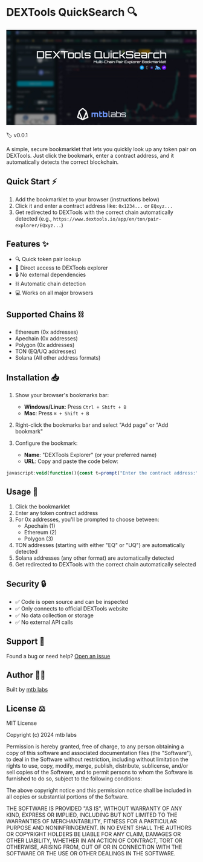 # DEXTools QuickSearch 🔍

![DEXTools QuickSearch](assets/head-image.jpg)

🏷️ v0.0.1

A simple, secure bookmarklet that lets you quickly look up any token pair on DEXTools. Just click the bookmark, enter a contract address, and it automatically detects the correct blockchain.

## Quick Start ⚡
1. Add the bookmarklet to your browser (instructions below)
2. Click it and enter a contract address like: `0x1234...` or `EQxyz...`
3. Get redirected to DEXTools with the correct chain automatically detected (e.g., `https://www.dextools.io/app/en/ton/pair-explorer/EQxyz...`)

## Features ✨
- 🔍 Quick token pair lookup
- 🔗 Direct access to DEXTools explorer
- 🔒 No external dependencies
- ⛓️ Automatic chain detection
- 💻 Works on all major browsers

## Supported Chains ⛓️
- Ethereum (0x addresses)
- Apechain (0x addresses)
- Polygon (0x addresses)
- TON (EQ/UQ addresses)
- Solana (All other address formats)

## Installation 📥

1. Show your browser's bookmarks bar:
   - **Windows/Linux**: Press `Ctrl + Shift + B`
   - **Mac**: Press `⌘ + Shift + B`

2. Right-click the bookmarks bar and select "Add page" or "Add bookmark"

3. Configure the bookmark:
   - **Name**: "DEXTools Explorer" (or your preferred name)
   - **URL**: Copy and paste the code below:
```javascript
javascript:void(function(){const t=prompt("Enter the contract address:");if(!t||!t.trim())return;const r=t.trim();let n;if(r.startsWith("0x")&&42===r.length){const t=prompt("Type 1 for Apechain, 2 for Ethereum, or 3 for Polygon:");if(n="1"===t?"apechain":"2"===t?"ether":"3"===t?"polygon":void 0,!n)return}else n=r.startsWith("EQ")||r.startsWith("UQ")?"ton":"solana";window.open(`https://www.dextools.io/app/en/${n}/pair-explorer/${r}`,"_blank")})();
```

## Usage 🔧

1. Click the bookmarklet
2. Enter any token contract address
3. For 0x addresses, you'll be prompted to choose between:
   - Apechain (1)
   - Ethereum (2)
   - Polygon (3)
4. TON addresses (starting with either "EQ" or "UQ") are automatically detected
5. Solana addresses (any other format) are automatically detected
6. Get redirected to DEXTools with the correct chain automatically selected

## Security 🔒
- ✅ Code is open source and can be inspected
- ✅ Only connects to official DEXTools website
- ✅ No data collection or storage
- ✅ No external API calls

## Support 💬

Found a bug or need help? [Open an issue](https://github.com/mtb-io/dextools-bookmarklet/issues)

## Author 👨‍💻

Built by [mtb labs](https://mtblabs.io)

## License ⚖️

MIT License

Copyright (c) 2024 mtb labs

Permission is hereby granted, free of charge, to any person obtaining a copy
of this software and associated documentation files (the "Software"), to deal
in the Software without restriction, including without limitation the rights
to use, copy, modify, merge, publish, distribute, sublicense, and/or sell
copies of the Software, and to permit persons to whom the Software is
furnished to do so, subject to the following conditions:

The above copyright notice and this permission notice shall be included in all
copies or substantial portions of the Software.

THE SOFTWARE IS PROVIDED "AS IS", WITHOUT WARRANTY OF ANY KIND, EXPRESS OR
IMPLIED, INCLUDING BUT NOT LIMITED TO THE WARRANTIES OF MERCHANTABILITY,
FITNESS FOR A PARTICULAR PURPOSE AND NONINFRINGEMENT. IN NO EVENT SHALL THE
AUTHORS OR COPYRIGHT HOLDERS BE LIABLE FOR ANY CLAIM, DAMAGES OR OTHER
LIABILITY, WHETHER IN AN ACTION OF CONTRACT, TORT OR OTHERWISE, ARISING FROM,
OUT OF OR IN CONNECTION WITH THE SOFTWARE OR THE USE OR OTHER DEALINGS IN THE
SOFTWARE.
